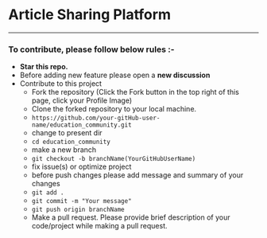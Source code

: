 # Article Sharing Platform
___

### To contribute, please follow below rules :- 
* **Star this repo.**
* Before adding new feature please open a **new discussion**
* Contribute to this project 
    - Fork the repository (Click the Fork button in the top right of this page, click your Profile Image)
    - Clone the forked repository to your local machine.
   - ` https://github.com/your-gitHub-user-name/education_community.git `
    - change to present dir
    - `cd education_community`
    - make a new branch
    - `git checkout -b branchName(YourGitHubUserName)`
    - fix issue(s) or optimize project 
    - before push changes please add message and summary of your changes
    - `git add .`
    - `git commit -m "Your message"`
    - `git push origin branchName`
    - Make a pull request. Please provide brief description of your code/project while making a pull request.

 

